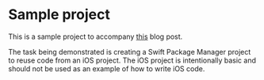 # Sample project

This is a sample project to accompany [this](https://paul-samuels.com/blog/2018/09/01/creating-spm-tools-from-your-existing-codebase/) blog post.

The task being demonstrated is creating a Swift Package Manager project to reuse code from an iOS project. The iOS project is intentionally basic and should not be used as an example of how to write iOS code.
